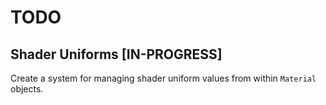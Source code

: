 # TODO

## Shader Uniforms [IN-PROGRESS]
Create a system for managing shader uniform values from within `Material` objects.